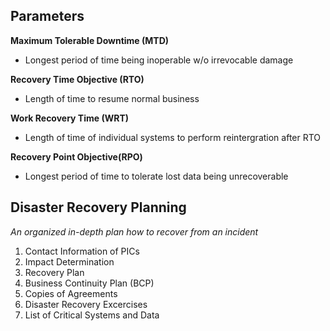 ## Parameters

**Maximum Tolerable Downtime (MTD)**
- Longest period of time being inoperable w/o irrevocable damage

**Recovery Time Objective (RTO)**
- Length of time to resume normal business

**Work Recovery Time (WRT)**
- Length of time of individual systems to perform reintergration after RTO

**Recovery Point Objective(RPO)**
- Longest period of time to tolerate lost data being unrecoverable

## Disaster Recovery Planning

*An organized in-depth plan how to recover from an incident*

1. Contact Information of PICs
2. Impact Determination
3. Recovery Plan
4. Business Continuity Plan (BCP)
5. Copies of Agreements
6. Disaster Recovery Excercises
7. List of Critical Systems and Data
